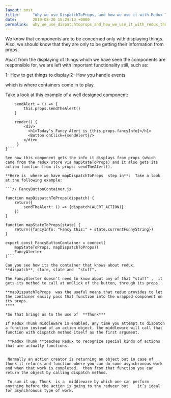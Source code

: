 ```yaml
---
layout: post
title:      "Why we use DispatchToProps, and how we use it with Redux Thunk. "
date:       2019-08-20 15:24:13 +0000
permalink:  why_we_use_dispatchtoprops_and_how_we_use_it_with_redux_thunk
---
```




 We know that components are to be concerned only with displaying things.  Also, we should know that they are only to be getting their information from props.

Apart from the displaying of things which we have seen the components are responsible for, we are left with important functionality still, such as: 

1- How to get things to display
2- How you handle events. 

which is where containers come in to play. 


Take a look at this example of a well designed component:

```class FancyAlerter extends Component {
    sendAlert = () => {
        this.props.sendTheAlert()
    }

    render() {
        <div>
          <h1>Today's Fancy Alert is {this.props.fancyInfo}</h1>
          <Button onClick={sendAlert}/>
        </div>
     }
}```

See how this component gets the info it displays from props (which came from the redux store via mapStateToProps) and it also gets its action function from its props: sendTheAlert().

**Here is  where we have mapDispatchToProps  step in**:  Take a look at the following example:

```// FancyButtonContainer.js

function mapDispatchToProps(dispatch) {
    return({
        sendTheAlert: () => {dispatch(ALERT_ACTION)}
    })
}

function mapStateToProps(state) {
    return({fancyInfo: "Fancy this:" + state.currentFunnyString})
}

export const FancyButtonContainer = connect(
    mapStateToProps, mapDispatchToProps)(
    FancyAlerter
)```

Can you see how its the container that knows about redux, **dispatch**, store, state and  "stuff".

The FancyAlerter doesn't need to know about any of that "stuff" ,  it gets its method to call at onClick of the button, through its props.

**mapDispatchToProps  was the useful means that redux provides to let the container easily pass that function into the wrapped component on its props.
****

*So that brings us to the use of  **Thunk***

If Redux Thunk middleware is enabled, any time you attempt to dispatch a function instead of an action object, the middleware will call that function with dispatch method itself as the first argument.

 **Redux Thunk **teaches Redux to recognize special kinds of actions that are actually functions.
 
 
 Normally an action creator is returning an object but in case of thunk it returns and function where you can do some asynchronous work and when that work is completed,  then from that function you can return the object by calling dispatch method. 
 
 To sum it up, Thunk  is a  middleware by which one can perform anything before the action is going to the reducer but    it’s ideal for asynchronous type of work.









